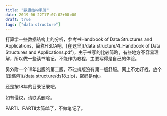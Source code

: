 ```yaml
---
title: "数据结构手册"
date: 2019-06-22T17:07:02+08:00
draft: true
tags: ["data structure"]
---
```

打算学一些数据结构上的分析，参考书Handbook of Data Structures and Applications，简称HSDA吧，[在这里](/data structure/4_Handbook of Data Structures and Applications.pdf)，由于书写的比较简略，有些地方不容易理解，所以做一些读书笔记。不能作为教程，主要写得是自己的体验。

另外附一个18年出版的第二版，不过排版没有第一版舒服。网上不太好找，放个[压缩包](/data structure/ds18.zip)，密码是nju。

还是按18年的目录记录吧。

如有侵权，请联系删除。

PARTI、PARTII太简单了，不做笔记了。
